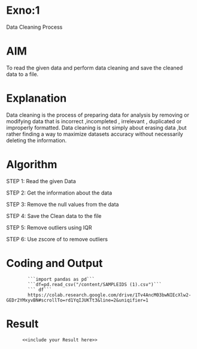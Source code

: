 # Exno:1
Data Cleaning Process

# AIM
To read the given data and perform data cleaning and save the cleaned data to a file.

# Explanation
Data cleaning is the process of preparing data for analysis by removing or modifying data that is incorrect ,incompleted , irrelevant , duplicated or improperly formatted. Data cleaning is not simply about erasing data ,but rather finding a way to maximize datasets accuracy without necessarily deleting the information.

# Algorithm
STEP 1: Read the given Data

STEP 2: Get the information about the data

STEP 3: Remove the null values from the data

STEP 4: Save the Clean data to the file

STEP 5: Remove outliers using IQR

STEP 6: Use zscore of to remove outliers

# Coding and Output
            ```import pandas as pd```
            ```df=pd.read_csv("/content/SAMPLEIDS (1).csv")```
            ``` df```
            https://colab.research.google.com/drive/1Tv4AncM03bwNIEcXlw2-GEDr2YMxyvBN#scrollTo=rd1YqIJUKTt3&line=2&uniqifier=1
# Result
          <<include your Result here>>

